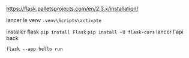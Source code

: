 https://flask.palletsprojects.com/en/2.3.x/installation/

lancer le venv
`.venv\Scripts\activate`

installer flask
`pip install Flask`
`pip install -U flask-cors`
lancer l'api back

`flask --app hello run`
